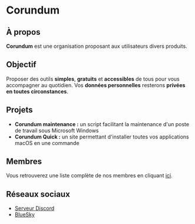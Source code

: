 # Corundum

## À propos

**Corundum** est une organisation proposant aux utilisateurs divers produits.

## Objectif

Proposer des outils **simples**, **gratuits** et **accessibles** de tous pour vous accompagner au quotidien. Vos **données personnelles** resterons **privées en toutes circonstances**.

## Projets

- **Corundum maintenance :** un script facilitant la maintenance d'un poste de travail sous Microsoft Windows
- **Corundum Quick :** un site permettant d'installer toutes vos applications macOS en une commande

## Membres

Vous retrouverez une liste complète de nos membres en cliquant [ici](https://github.com/orgs/CorundumProject/people).

## Réseaux sociaux

- [Serveur Discord](https://discord.gg/2zX67vqh6b)
- [BlueSky](https://bsky.app/profile/corundumproject.bsky.social)

